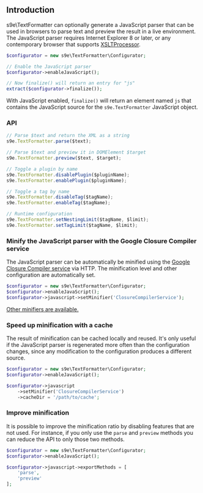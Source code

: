 ## Introduction

s9e\TextFormatter can optionally generate a JavaScript parser that can be used in browsers to parse text and preview the result in a live environment. The JavaScript parser requires Internet Explorer 8 or later, or any contemporary browser that supports [XSLTProcessor](https://developer.mozilla.org/en-US/docs/Web/API/XSLTProcessor#Browser_compatibility).

```php
$configurator = new s9e\TextFormatter\Configurator;

// Enable the JavaScript parser
$configurator->enableJavaScript();

// Now finalize() will return an entry for "js"
extract($configurator->finalize());
```

With JavaScript enabled, `finalize()` will return an element named `js` that contains the JavaScript source for the `s9e.TextFormatter` JavaScript object.

### API

```js
// Parse $text and return the XML as a string
s9e.TextFormatter.parse($text);

// Parse $text and preview it in DOMElement $target
s9e.TextFormatter.preview($text, $target);

// Toggle a plugin by name
s9e.TextFormatter.disablePlugin($pluginName);
s9e.TextFormatter.enablePlugin($pluginName);

// Toggle a tag by name
s9e.TextFormatter.disableTag($tagName);
s9e.TextFormatter.enableTag($tagName);

// Runtime configuration
s9e.TextFormatter.setNestingLimit($tagName, $limit);
s9e.TextFormatter.setTagLimit($tagName, $limit);
```

### Minify the JavaScript parser with the Google Closure Compiler service

The JavaScript parser can be automatically be minified using the [Google Closure Compiler service](https://developers.google.com/closure/compiler/docs/gettingstarted_api) via HTTP. The minification level and other configuration are automatically set.

```php
$configurator = new s9e\TextFormatter\Configurator;
$configurator->enableJavaScript();
$configurator->javascript->setMinifier('ClosureCompilerService');
```

[Other minifiers are available.](Minifiers.md)

### Speed up minification with a cache

The result of minification can be cached locally and reused. It's only useful if the JavaScript parser is regenerated more often than the configuration changes, since any modification to the configuration produces a different source.

```php
$configurator = new s9e\TextFormatter\Configurator;
$configurator->enableJavaScript();

$configurator->javascript
	->setMinifier('ClosureCompilerService')
	->cacheDir = '/path/to/cache';
```

### Improve minification

It is possible to improve the minification ratio by disabling features that are not used. For instance, if you only use the `parse` and `preview` methods you can reduce the API to only those two methods.

```php
$configurator = new s9e\TextFormatter\Configurator;
$configurator->enableJavaScript();

$configurator->javascript->exportMethods = [
	'parse',
	'preview'
];
```
